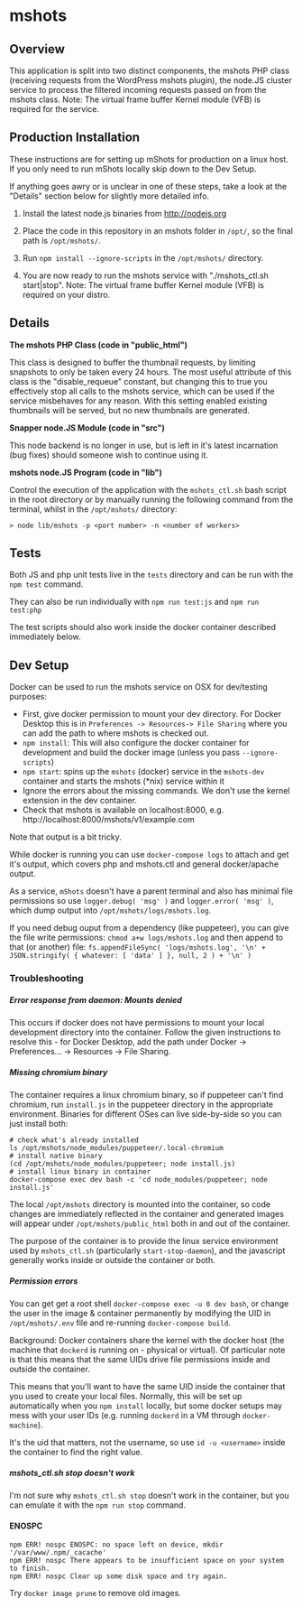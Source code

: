 
mshots
======

Overview
----------
This application is split into two distinct components, the mshots PHP class (receiving requests from the WordPress mshots plugin),
the node.JS cluster service to process the filtered incoming requests passed on from the mshots class.
Note: The virtual frame buffer Kernel module (VFB) is required for the service.

Production Installation
------------

These instructions are for setting up mShots for production on a linux host.
If you only need to run mShots locally skip down to the Dev Setup.

If anything goes awry or is unclear in one of these steps, take a look at the "Details" section below for slightly more detailed info.

1) Install the latest node.js binaries from http://nodejs.org

2) Place the code in this repository in an mshots folder in `/opt/`, so the final path is `/opt/mshots/`.

3) Run `npm install --ignore-scripts` in the `/opt/mshots/` directory.

4) You are now ready to run the mshots service with "./mshots_ctl.sh start|stop".
    Note: The virtual frame buffer Kernel module (VFB) is required on your distro.

Details
--------

**The mshots PHP Class (code in "public_html")**

This class is designed to buffer the thumbnail requests, by limiting snapshots to only be taken every 24 hours. The most useful attribute
of this class is the "disable_requeue" constant, but changing this to true you effectively stop all calls to the mshots service, which
can be used if the service misbehaves for any reason. With this setting enabled existing thumbnails will be served, but no new thumbnails
are generated.

**Snapper node.JS Module (code in "src")**

This node backend is no longer in use, but is left in it's latest incarnation (bug fixes) should someone wish to continue using it.

**mshots node.JS Program (code in "lib")**

Control the execution of the application with the `mshots_ctl.sh` bash script in the root directory or by manually running the following command from the terminal, whilst in the  `/opt/mshots/` directory:

	> node lib/mshots -p <port number> -n <number of workers>

Tests
------

Both JS and php unit tests live in the `tests` directory and can be run with
the `npm test` command.

They can also be run individually with `npm run test:js` and `npm run test:php`

The test scripts should also work inside the docker container described immediately below.

Dev Setup
---------

Docker can be used to run the mshots service on OSX for dev/testing purposes:

- First, give docker permission to mount your dev directory. For Docker Desktop this is in
  `Preferences -> Resources-> File Sharing` where you can add the path to where mshots is checked out.
- `npm install`: This will also configure the docker container for development and build the docker image (unless you pass `--ignore-scripts`)
- `npm start`: spins up the `mshots` (docker) service in the `mshots-dev` container and starts the mshots (*nix) service within it
- Ignore the errors about the missing commands. We don't use the kernel extension in the dev container.
- Check that mshots is available on localhost:8000, e.g. http://localhost:8000/mshots/v1/example.com

Note that output is a bit tricky.

While docker is running you can use `docker-compose logs` to attach and get it's output, which covers php and mshots.ctl and general docker/apache output.

As a service, `mShots` doesn't have a parent terminal and also has minimal file
permissions so use `logger.debug( 'msg' )` and `logger.error( 'msg' )`,
which dump output into `/opt/mshots/logs/mshots.log`.

If you need debug ouput from a dependency (like puppeteer), you can give the file write permissions:
`chmod a+w logs/mshots.log` and then append to that (or another) file:
`fs.appendFileSync( 'logs/mshots.log', '\n' + JSON.stringify( { whatever: [ 'data' ] }, null, 2 ) + '\n' )`

### Troubleshooting

##### Error response from daemon: Mounts denied

This occurs if docker does not have permissions to mount your local development directory into the container. Follow the given instructions to resolve this - for Docker Desktop, add the path under Docker -> Preferences... -> Resources -> File Sharing.

##### Missing chromium binary
The container requires a linux chromium binary, so if puppeteer can't find chromium, run `install.js` in the puppeteer directory in the appropriate environment. Binaries for different OSes can live side-by-side so you can just install both:

```
# check what's already installed
ls /opt/mshots/node_modules/puppeteer/.local-chromium
# install native binary
(cd /opt/mshots/node_modules/puppeteer; node install.js)
# install linux binary in container
docker-compose exec dev bash -c 'cd node_modules/puppeteer; node install.js'
```

The local `/opt/mshots` directory is mounted into the container, so code changes are immediately reflected in the container and generated images will appear under `/opt/mshots/public_html` both in and out of the container.

The purpose of the container is to provide the linux service environment used by `mshots_ctl.sh` (particularly `start-stop-daemon`), and the javascript generally works inside or outside the container or both.

##### Permission errors

You can get get a root shell `docker-compose exec -u 0 dev bash`, or change the user in the image & container permanently by modifying the UID in `/opt/mshots/.env` file and re-running `docker-compose build`.

Background: Docker containers share the kernel with the docker host (the machine that `dockerd` is running on - physical or virtual). Of particular note is that this means that the same UIDs drive file permissions inside and outside the container.

This means that you'll want to have the same UID inside the container that you used to create your local files. Normally, this will be set up automatically when you `npm install` locally, but some docker setups may mess with your user IDs (e.g. running `dockerd` in a VM through `docker-machine`).

It's the uid that matters, not the username, so use `id -u <username>` inside the container to find the right value.

##### mshots_ctl.sh stop doesn't work

I'm not sure why `mshots_ctl.sh stop` doesn't work in the container, but you can emulate it with the `npm run stop` command.

#### ENOSPC

```
npm ERR! nospc ENOSPC: no space left on device, mkdir '/var/www/.npm/_cacache'
npm ERR! nospc There appears to be insufficient space on your system to finish.
npm ERR! nospc Clear up some disk space and try again.
```

Try `docker image prune` to remove old images.

